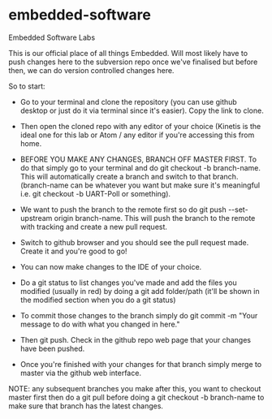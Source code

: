 # embedded-software
Embedded Software Labs

This is our official place of all things Embedded. Will most likely have to push changes here to the subversion repo once we've finalised but before then, we can do version controlled changes here.

So to start:

- Go to your terminal and clone the repository (you can use github desktop or just do it via terminal since it's easier). Copy the link to clone.

- Then open the cloned repo with any editor of your choice (Kinetis is the ideal one for this lab or Atom / any editor if you're accessing this from home.

- BEFORE YOU MAKE ANY CHANGES, BRANCH OFF MASTER FIRST. To do that simply go to your terminal and do git checkout -b branch-name. This will automatically create a branch and switch to that branch. (branch-name can be whatever you want but make sure it's meaningful i.e. git checkout -b UART-Poll or something).

- We want to push the branch to the remote first so do git push --set-upstream origin branch-name. This will push the branch to the remote with tracking and create a new pull request.

- Switch to github browser and you should see the pull request made. Create it and you're good to go!

- You can now make changes to the IDE of your choice.

- Do a git status to list changes you've made and add the files you modified (usually in red) by doing a git add folder/path (it'll be shown in the modified section when you do a git status)

- To commit those changes to the branch simply do git commit -m "Your message to do with what you changed in here."

- Then git push. Check in the github repo web page that your changes have been pushed.

- Once you're finished with your changes for that branch simply merge to master via the github web interface.

NOTE: any subsequent branches you make after this, you want to checkout master first then do a git pull before doing a git checkout -b branch-name to make sure that branch has the latest changes.
